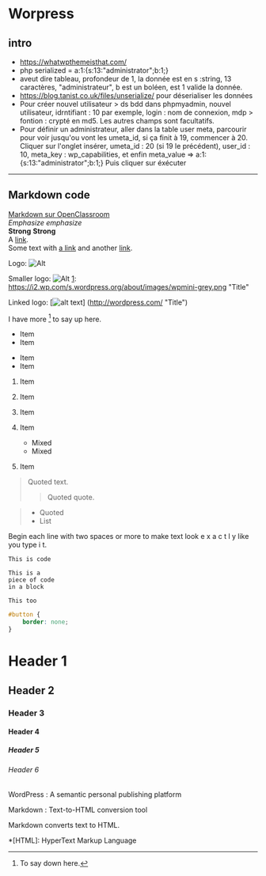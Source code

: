 # Worpress
## intro
- https://whatwpthemeisthat.com/
- php serialized = a:1:{s:13:"administrator";b:1;}
- aveut dire tableau, profondeur de 1, la donnée est en s :string, 13 caractères, "administrateur", b est un boléen, est 1 valide la donnée.
- https://blog.tanist.co.uk/files/unserialize/ pour déserialiser les données
- Pour créer nouvel utilisateur > ds bdd dans phpmyadmin, nouvel utilisateur, idrntifiant : 10 par exemple, login : nom de connexion, mdp > fontion  : crypté en md5. Les autres champs sont facultatifs.
- Pour définir un administrateur, aller dans la table user meta, parcourir pour voir jusqu'ou vont les umeta_id, si ça finit à 19, commencer à 20. Cliquer sur l'onglet insérer, umeta_id : 20 (si 19 le précédent), user_id : 10, meta_key : wp_capabilities, et enfin meta_value => a:1:{s:13:"administrator";b:1;} Puis cliquer sur éxécuter



    
-----------  
## Markdown code
[Markdown sur OpenClassroom](https://openclassrooms.com/fr/courses/1304236-redigez-en-markdown "markdown sur openclassroom")  
*Emphasize* _emphasize_  
**Strong** __Strong__  
A [link](http://example.com "Title").  
Some text with [a link][1] and
another [link][2].  

[1]: http://example.com/ "Title"
[2]: http://example.org/ "Title"

Logo: ![Alt](https://i2.wp.com/s.wordpress.org/about/images/logos/wordpress-logo-32.png "Title")

Smaller logo: ![Alt][1]
[1]: https://i2.wp.com/s.wordpress.org/about/images/wpmini-grey.png "Title"

Linked logo: [![alt text](https://i2.wp.com/s.wordpress.org/about/images/wpmini-grey.png)]
(http://wordpress.com/ "Title")

I have more [^1] to say up here.

[^1]: To say down here.

* Item
* Item
- Item
- Item

1. Item
2. Item

 	

3. Item
4. Item
   * Mixed
   * Mixed  
5. Item

 	

> Quoted text.
> > Quoted quote.

> * Quoted 
> * List	

  Begin each line with 
  two spaces or more to 
  make text look
  e x a c t l y 
  like  you  type i
  t.

  `This is code`

~~~~
This is a 
piece of code 
in a block
~~~~

```
This too
``` 	

```css
#button {
    border: none;
}
```

 	

# Header 1
## Header 2
### Header 3 
#### Header 4 ####
##### Header 5 #####
###### Header 6 ######

WordPress
:  A semantic personal publishing platform 

Markdown
:  Text-to-HTML conversion tool

Markdown converts text to HTML.

*[HTML]: HyperText Markup Language
